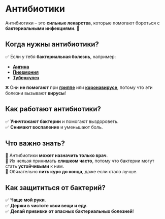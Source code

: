 # Антибиотики

Антибиотики – это **сильные лекарства**, которые помогают бороться с **бактериальными инфекциями**. 💊

## Когда нужны антибиотики?
✅ Если у тебя **бактериальная болезнь**, например:  
   - **[Ангина](angina.md)**  
   - **[Пневмония](pneumonia.md)**  
   - **[Туберкулез](tuberculosis.md)**  

❌ Они **не помогают** при **[гриппе](gripp.md)** или **[коронавирусе](covid.md)**, потому что эти болезни вызывают **вирусы**!  

## Как работают антибиотики?
✅ **Уничтожают бактерии** и помогают выздороветь.  
✅ **Снимают воспаление** и уменьшают боль.  

## Что важно знать?
🔹 Антибиотики **может назначить только врач**.  
🔹 Их нельзя принимать **слишком часто**, потому что бактерии могут стать **устойчивыми** к ним.  
🔹 Обязательно **пить курс до конца**, даже если стало лучше.  

## Как защититься от бактерий?
✅ **Чаще мой руки**.  
✅ **Держи в чистоте свои вещи и еду**.  
✅ **Делай прививки от опасных бактериальных болезней**!  
